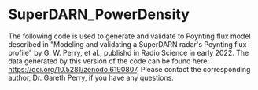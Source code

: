 # SuperDARN_PowerDensity

The following code is used to generate and validate to Poynting flux model described in "Modeling and validating a SuperDARN radar's Poynting flux profile" by G. W. Perry, et al., publishd in Radio Science in early 2022. The data generated by this version of the code can be found here: https://doi.org/10.5281/zenodo.6190807. Please contact the corresponding author, Dr. Gareth Perry, if you have any questions. 
